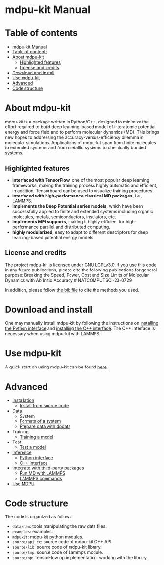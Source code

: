 
<span style="font-size:larger;">mdpu-kit Manual</span>
========

# Table of contents
- [mdpu-kit Manual](#mdpu-kit-manual)
- [Table of contents](#table-of-contents)
- [About mdpu-kit](#about-mdpu-kit)
  - [Highlighted features](#highlighted-features)
  - [License and credits](#license-and-credits)
- [Download and install](#download-and-install)
- [Use mdpu-kit](#use-mdpu-kit)
- [Advanced](#advanced)
- [Code structure](#code-structure)

# About mdpu-kit
mdpu-kit is a package written in Python/C++, designed to minimize the effort required to build deep learning-based model of interatomic potential energy and force field and to perform molecular dynamics (MD). This brings new hopes to addressing the accuracy-versus-efficiency dilemma in molecular simulations. Applications of mdpu-kit span from finite molecules to extended systems and from metallic systems to chemically bonded systems.


## Highlighted features
* **interfaced with TensorFlow**, one of the most popular deep learning frameworks, making the training process highly automatic and efficient, in addition, Tensorboard can be used to visualize training procedures.
* **interfaced with high-performance classical MD packages**, i.e., LAMMPS.
* **implements the Deep Potential series models**, which have been successfully applied to finite and extended systems including organic molecules, metals, semiconductors, insulators, etc.
* **implements MPI supports**, making it highly efficient for high-performance parallel and distributed computing.
* **highly modularized**, easy to adapt to different descriptors for deep learning-based potential energy models.

## License and credits
The project mdpu-kit is licensed under [GNU LGPLv3.0](./LICENSE).
If you use this code in any future publications, please cite the following publications for general purpose:
Breaking the Speed, Power, Cost and Size Limits of Molecular Dynamics with Ab Initio Accuracy # NATCOMPUTSCI-23-0729

In addition, please follow [the bib file](CITATIONS.bib) to cite the methods you used.

# Download and install
One may manually install mdpu-kit by following the instructions on [installing the Python interface](doc/install/install-from-source.md#install-the-python-interface) and [installing the C++ interface](doc/install/install-from-source.md#install-the-c-interface). The C++ interface is necessary when using mdpu-kit with LAMMPS.


# Use mdpu-kit

A quick start on using mdpu-kit can be found [here](doc/mdpu/mdpu.md).

# Advanced

- [Installation](doc/install/index.md)
    - [Install from source code](doc/install/install-from-source.md)
- [Data](doc/data/index.md)
    - [System](doc/data/system.md)
    - [Formats of a system](doc/data/data-conv.md)
    - [Prepare data with dpdata](doc/data/dpdata.md)
- Training
    - [Training a model](doc/mdpu/mdpu.md#training)
- Test
    - [Test a model](doc/mdpu/mdpu.md#testing)
- [Inference](doc/inference/index.rst)
    - [Python interface](doc/inference/python.md)
    - [C++ interface](doc/inference/cxx.md)
- [Integrate with third-party packages](doc/third-party/index.rst)
    - [Run MD with LAMMPS](doc/third-party/lammps.md)
    - [LAMMPS commands](doc/third-party/lammps-command.md)
- [Use MDPU](doc/mdpu/index.md)

# Code structure

The code is organized as follows:

* `data/raw`: tools manipulating the raw data files.
* `examples`: examples.
* `mdpukit`: mdpu-kit python modules.
* `source/api_cc`: source code of mdpu-kit C++ API.
* `source/lib`: source code of mdpu-kit library.
* `source/lmp`: source code of Lammps module.
* `source/op`: TensorFlow op implementation. working with the library.

